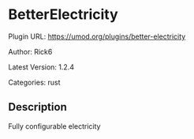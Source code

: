# BetterElectricity

Plugin URL: https://umod.org/plugins/better-electricity

Author: Rick6

Latest Version: 1.2.4

Categories: rust

## Description

Fully configurable electricity
